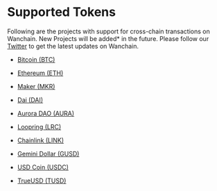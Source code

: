 # Supported Tokens

Following are the projects with support for cross-chain transactions on Wanchain.
New Projects will be added* in the future. 
Please follow our [Twitter](https://twitter.com/wanchain_org) to get the latest updates on Wanchain. 

- [Bitcoin (BTC)](https://bitcoin.org/en/)

- [Ethereum (ETH)](https://www.ethereum.org/)

- [Maker (MKR)](https://makerdao.com/)

- [Dai (DAI)](http://www.makerdao.com/)

- [Aurora DAO (AURA)](https://auroradao.com/)

- [Loopring (LRC)](https://loopring.org/)

- [Chainlink (LINK)](https://chain.link/)

- [Gemini Dollar (GUSD)](https://gemini.com/dollar/)

- [USD Coin (USDC)](https://www.centre.io/usdc)

- [TrueUSD (TUSD)](https://www.trusttoken.com/trueusd/)
